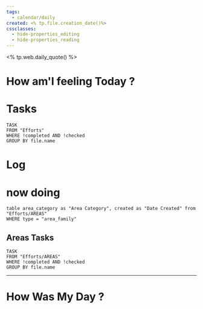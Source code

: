 ```yaml
---
tags:
  - calendar/daily
created: <% tp.file.creation_date()%>
cssclasses:
  - hide-properties_editing
  - hide-properties_reading
---
```


<% tp.web.daily_quote() %>

# How am'I feeling Today ?

# Tasks 

```dataview
TASK
FROM "Efforts"
WHERE !completed AND !checked
GROUP BY file.name

```


# Log



# now doing

```dataview
table area_category as "Area Category", created as "Date Created" from "Efforts/AREAS"
WHERE type = "area_family"
```

## Areas Tasks
```dataview
TASK
FROM "Efforts/AREAS"
WHERE !completed AND !checked
GROUP BY file.name

```

---

# How Was My Day ?


